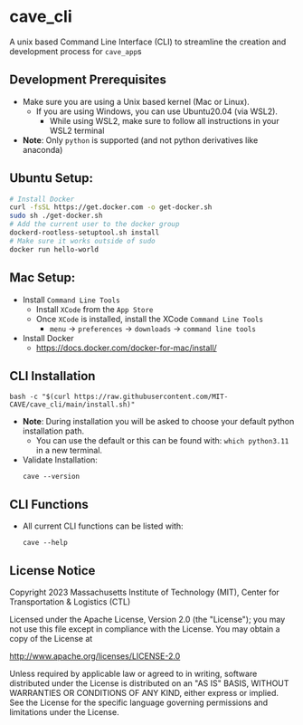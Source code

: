# cave_cli
A unix based Command Line Interface (CLI) to streamline the creation and development process for `cave_app`s

## Development Prerequisites

- Make sure you are using a Unix based kernel (Mac or Linux).
    - If you are using Windows, you can use Ubuntu20.04 (via WSL2).
        - While using WSL2, make sure to follow all instructions in your WSL2 terminal
- **Note**: Only `python` is supported (and not python derivatives like anaconda)

## Ubuntu Setup:

```sh
# Install Docker
curl -fsSL https://get.docker.com -o get-docker.sh
sudo sh ./get-docker.sh
# Add the current user to the docker group
dockerd-rootless-setuptool.sh install
# Make sure it works outside of sudo
docker run hello-world
```

## Mac Setup:

- Install `Command Line Tools`
    - Install `XCode` from the `App Store`
    - Once `XCode` is installed, install the XCode `Command Line Tools`
        - `menu` -> `preferences` -> `downloads` -> `command line tools`
- Install Docker
    - https://docs.docker.com/docker-for-mac/install/

## CLI Installation

```
bash -c "$(curl https://raw.githubusercontent.com/MIT-CAVE/cave_cli/main/install.sh)"
```
- **Note**: During installation you will be asked to choose your default python installation path.
    - You can use the default or this can be found with: `which python3.11` in a new terminal.
- Validate Installation:
    ```
    cave --version
    ```

## CLI Functions

- All current CLI functions can be listed with:
    ```
    cave --help
    ```

## License Notice

Copyright 2023 Massachusetts Institute of Technology (MIT), Center for Transportation & Logistics (CTL)

Licensed under the Apache License, Version 2.0 (the "License"); you may not use this file except in compliance with the License. You may obtain a copy of the License at

http://www.apache.org/licenses/LICENSE-2.0

Unless required by applicable law or agreed to in writing, software distributed under the License is distributed on an "AS IS" BASIS, WITHOUT WARRANTIES OR CONDITIONS OF ANY KIND, either express or implied. See the License for the specific language governing permissions and limitations under the License.

